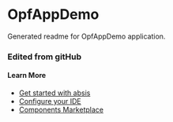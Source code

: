 # OpfAppDemo

Generated readme for OpfAppDemo application.

### Edited from gitHub

#### Learn More

- [Get started with absis ](https://confluence.cloud.lacaixa.es/confluence/display/absis3/Getting+Started+With+ABSIS3)
- [Configure your IDE ](https://confluence.cloud.lacaixa.es/confluence/display/absis3/IDE+Configurations)
- [Components Marketplace](https://portal-absis3-develop.tst.ca.caixabank.com/marketplace/components/ui/)
